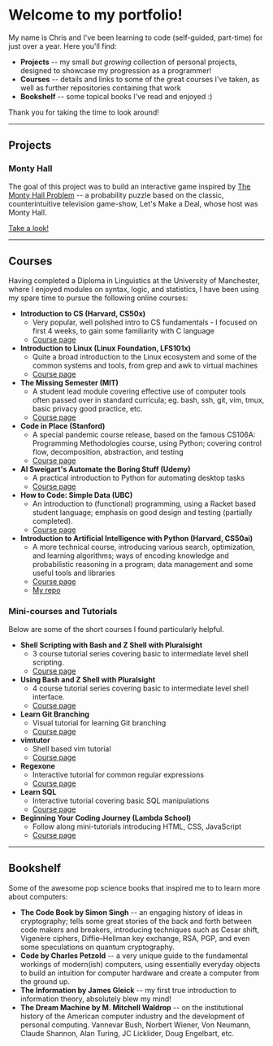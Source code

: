 # Welcome to my portfolio!  

My name is Chris and I've been learning to code (self-guided, part-time) for just over a year.
Here you'll find:
* **Projects** -- my small _but growing_ collection of personal projects, designed to showcase my progression as a programmer!  
* **Courses** -- details and links to some of the great courses I've taken, as well as further repositories containing that work  
* **Bookshelf** -- some topical books I've read and enjoyed :)  

Thank you for taking the time to look around!

--------------------------

## Projects

### Monty Hall  

The goal of this project was to build an interactive game inspired by [The Monty Hall Problem](https://en.wikipedia.org/wiki/Monty_Hall_problem) -- a probability puzzle based on the classic, counterintuitive television game-show, Let's Make a Deal, whose host was Monty Hall.  

[Take a look!](https://github.com/tef20/portfolio_projects/tree/main/monty_hall)  

--------------------------

## Courses

Having completed a Diploma in Linguistics at the University of Manchester, where I enjoyed modules on syntax, logic, and statistics, I have been using my spare time to pursue the following online courses:

* **Introduction to CS (Harvard, CS50x)**
  * Very popular, well polished intro to CS fundamentals - I focused on first 4 weeks, to gain some familiarity with C language  
  * [Course page](https://cs50.harvard.edu/x/2019/)  
* **Introduction to Linux (Linux Foundation, LFS101x)** 
  * Quite a broad introduction to the Linux ecosystem and some of the common systems and tools, from grep and awk to virtual machines
  * [Course page](https://training.linuxfoundation.org/training/introduction-to-linux/)  
* **The Missing Semester (MIT)**
  * A student lead module covering effective use of computer tools often passed over in standard curricula; eg. bash, ssh, git, vim, tmux, basic privacy good practice, etc.  
  * [Course page](https://missing.csail.mit.edu/ )  
* **Code in Place (Stanford)**
  * A special pandemic course release, based on the famous CS106A: Programming Methodologies course, using Python; covering control flow, decomposition, abstraction, and testing  
  * [Course page](https://codeinplace.stanford.edu/)  
* **Al Sweigart's Automate the Boring Stuff (Udemy)**
  * A practical introduction to Python for automating desktop tasks  
  * [Course page](https://www.udemy.com/course/automate/ )  
* **How to Code: Simple Data (UBC)**
  * An introduction to (functional) programming, using a Racket based student language; emphasis on good design and testing (partially completed).    
  * [Course page](https://www.edx.org/course/how-to-code-simple-data)  
* **Introduction to Artificial Intelligence with Python (Harvard, CS50ai)**
  * A more technical course, introducing various search, optimization, and learning algorithms; ways of encoding knowledge and probabilistic reasoning in a program; data management and some useful tools and libraries    
  * [Course page](https://cs50.harvard.edu/ai/2020/)  
  * [My repo]()  

### Mini-courses and Tutorials
Below are some of the short courses I found particularly helpful.
* **Shell Scripting with Bash and Z Shell with Pluralsight**
  * 3 course tutorial series covering basic to intermediate level shell scripting.    
  * [Course page](https://www.pluralsight.com/paths/shell-scripting-with-bash-and-z-shell)  
* **Using Bash and Z Shell with Pluralsight**
  * 4 course tutorial series covering basic to intermediate level shell interface.    
  * [Course page](https://www.pluralsight.com/paths/using-bash-and-z-shell)  
* **Learn Git Branching**
  * Visual tutorial for learning Git branching    
  * [Course page](https://learngitbranching.js.org/)  
* **vimtutor**
  * Shell based vim tutorial  
  * [Course page](http://www2.geog.ucl.ac.uk/~plewis/teaching/unix/vimtutor)  
* **Regexone**
  * Interactive tutorial for common regular expressions    
  * [Course page](https://regexone.com/)  
* **Learn SQL**  
  * Interactive tutorial covering basic SQL manipulations
  * [Course page](https://www.sololearn.com/learning/1060)
* **Beginning Your Coding Journey (Lambda School)**
  * Follow along mini-tutorials introducing HTML, CSS, JavaScript
  * [Course page](https://lambdaschool.com/free-mini-code-bootcamp)

--------------------------

## Bookshelf

Some of the awesome pop science books that inspired me to to learn more about computers:
* **The Code Book by Simon Singh** -- an engaging history of ideas in cryptography; tells some great stories of the back and forth between code makers and breakers, introducing techniques such as Cesar shift, Vigenère ciphers, Diffie–Hellman key exchange, RSA, PGP, and even some speculations on quantum cryptography.
* **Code by Charles Petzold** -- a very unique guide to the fundamental workings of modern(ish) computers, using essentially everyday objects to build an intuition for computer hardware and create a computer from the ground up. 
* **The Information by James Gleick** -- my first true introduction to information theory, absolutely blew my mind!
* **The Dream Machine by M. Mitchell Waldrop** -- on the institutional history of the American computer industry and the development of personal computing. Vannevar Bush, Norbert Wiener, Von Neumann, Claude Shannon, Alan Turing, JC Licklider, Doug Engelbart, etc.
